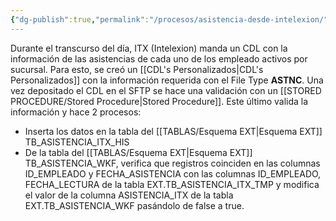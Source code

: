 ```yaml
---
{"dg-publish":true,"permalink":"/procesos/asistencia-desde-intelexion/"}
---
```


Durante el transcurso del día, ITX (Intelexion) manda un CDL con la información de las asistencias de cada uno de los empleado activos por sucursal. Para esto, se creó un [[CDL's Personalizados\|CDL's Personalizados]] con la información requerida con el File Type **ASTNC**. 
Una vez depositado el CDL en el SFTP se hace una validación con un [[STORED PROCEDURE/Stored Procedure\|Stored Procedure]]. Este último valida la información y hace 2 procesos:
+ Inserta los datos en la tabla del [[TABLAS/Esquema EXT\|Esquema EXT]] TB_ASISTENCIA_ITX_HIS
+ De la tabla del [[TABLAS/Esquema EXT\|Esquema EXT]] TB_ASISTENCIA_WKF, verifica que registros coinciden en las columnas ID_EMPLEADO y FECHA_ASISTENCIA con las columnas ID_EMPLEADO, FECHA_LECTURA de la tabla EXT.TB_ASISTENCIA_ITX_TMP y modifica el valor de la columna ASISTENCIA_ITX de la tabla EXT.TB_ASISTENCIA_WKF pasándolo de false a true.